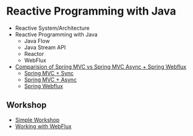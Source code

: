# Reactive Programming with Java
* Reactive System/Architecture
* Reactive Programming with Java
  * Java Flow
  * Java Stream API
  * Reactor
  * WebFlux
* [Comparision of Spring MVC vs Spring MVC Async + Spring Webflux](https://github.com/up1/workshop-reactive-programming/wiki/Comparison)
  * [Spring MVC + Sync](https://github.com/up1/workshop-reactive-programming/tree/main/workshop/demo-sync)
  * [Spring MVC + Async](https://github.com/up1/workshop-reactive-programming/tree/main/workshop/demo-async)
  * [Spring Webflux](https://github.com/up1/workshop-reactive-programming/tree/main/workshop/demo-webflux)

## Workshop
* [Simple Workshop](https://github.com/up1/workshop-reactive-programming/tree/main/workshop)
* [Working with WebFlux](https://github.com/up1/demo-spring-reactive)

